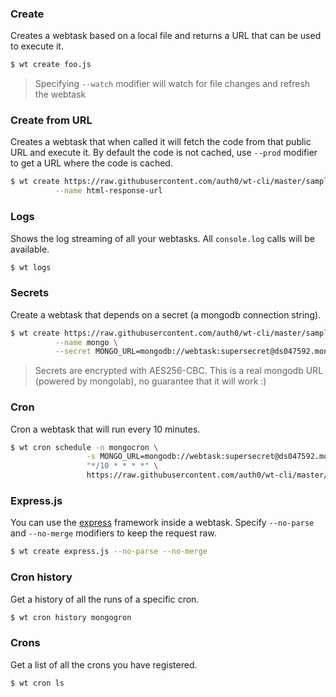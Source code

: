 ### Create

Creates a webtask based on a local file and returns a URL that can be used to execute it.

```bash
$ wt create foo.js
```

> Specifying `--watch` modifier will watch for file changes and refresh the webtask

### Create from URL

Creates a webtask that when called it will fetch the code from that public URL and execute it. By default the code is not cached, use `--prod` modifier to get a URL where the code is cached.

```bash
$ wt create https://raw.githubusercontent.com/auth0/wt-cli/master/sample-webtasks/html-response.js \
          --name html-response-url
```

### Logs

Shows the log streaming of all your webtasks. All `console.log` calls will be available.

```bash
$ wt logs
```

### Secrets

Create a webtask that depends on a secret (a mongodb connection string).

```bash
$ wt create https://raw.githubusercontent.com/auth0/wt-cli/master/sample-webtasks/mongodb.js \
          --name mongo \
          --secret MONGO_URL=mongodb://webtask:supersecret@ds047592.mongolab.com:47592/webtask-examples
```

> Secrets are encrypted with AES256-CBC. This is a real mongodb URL (powered by mongolab), no guarantee that it will work :)

### Cron

Cron a webtask that will run every 10 minutes.

```bash
$ wt cron schedule -n mongocron \
                 -s MONGO_URL=mongodb://webtask:supersecret@ds047592.mongolab.com:47592/webtask-examples \
                 "*/10 * * * *" \
                 https://raw.githubusercontent.com/auth0/wt-cli/master/sample-webtasks/mongodb.js
```

### Express.js

You can use the [express](https://expressjs.org) framework inside a webtask. Specify `--no-parse` and `--no-merge` modifiers to keep the request raw.

```bash
$ wt create express.js --no-parse --no-merge
```

### Cron history

Get a history of all the runs of a specific cron.

```bash
$ wt cron history mongogron
```

### Crons

Get a list of all the crons you have registered.

```bash
$ wt cron ls
```
